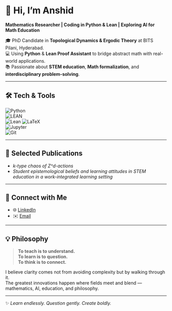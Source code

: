 # 👋 Hi, I’m Anshid  

**Mathematics Researcher | Coding in Python & Lean | Exploring AI for Math Education**  

🎓 PhD Candidate in **Topological Dynamics & Ergodic Theory** at BITS Pilani, Hyderabad.  
💻 Using **Python** & **Lean Proof Assistant** to bridge abstract math with real-world applications.  
📚 Passionate about **STEM education**, **Math formalization**, and **interdisciplinary problem-solving**.  

---

## 🛠 Tech & Tools  
![Python](https://img.shields.io/badge/-Python-3776AB?logo=python&logoColor=white)  
![LEAN](https://img.shields.io/badge/-Lean-DC322F?logo=leanpub&logoColor=white)  
![Lean](https://img.shields.io/badge/-Lean-DC322F?logo=data:image/png;base64,<base64-encoded-image>&logoColor=white)
![LaTeX](https://img.shields.io/badge/-LaTeX-008080?logo=latex&logoColor=white)  
![Jupyter](https://img.shields.io/badge/-Jupyter-F37626?logo=jupyter&logoColor=white)  
![Git](https://img.shields.io/badge/-Git-F05032?logo=git&logoColor=white)  

---

## 📄 Selected Publications  
- *k-type chaos of Z^d-actions*  
- *Student epistemological beliefs and learning attitudes in STEM education in a work-integrated learning setting*  

---

## 🔗 Connect with Me  
- 🌐 [LinkedIn](https://linkedin.com/in/anshidaboobacker/)  
- ✉️ [Email](mailto:anshidaboobackerk@gmail.com)  

---

## 💡 Philosophy  
> **To teach is to understand.**  
> **To learn is to question.**  
> **To think is to connect.**  

I believe clarity comes not from avoiding complexity but by walking through it.  
The greatest innovations happen where fields meet and blend — mathematics, AI, education, and philosophy.  

---

✨ *Learn endlessly. Question gently. Create boldly.*  
